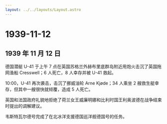 ```yaml
---
layout: ../../layouts/Layout.astro
---
```


# 1939-11-12

## 1939 年 11 月 12 日

德国潜艇 U-41 于上午 7
点在英国苏格兰外赫布里底群岛附近用炮火击沉了英国拖网渔船 Cresswell；6
人死亡，8 人幸存并被 U-41 救起。

10:00，U-41 再次袭击，击沉了挪威油轮 Arne Kjøde；34 人乘坐 2
艘救生艇幸存，但其中一艘很快就倾覆，造成 5 人死亡。

英国和法国政府礼貌地拒绝了荷兰女王威廉明娜和比利时国王利奥波德在战争结束时提出的调解建议。

韦斯特瓦尔德号完成了在北冰洋支援德国巡洋舰德国号的任务。